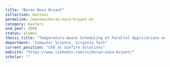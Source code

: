 ```yaml
---
title: "Beran Nova Bryant"
collection: mentees
permalink: /mentee/beran-nova-bryant-ms
category: masters
end_year: 2008
status: alumni
thesis_title: "Temperature-Aware Scheduling of Parallel Applications on Shared-Memory Multiprocessors"
department: "Computer Science, Virginia Tech"
current_position: "CEO at Sunfire Solutions"
website: "https://www.linkedin.com/in/beran-nova-bryant/"
scholar: ""
---
```

